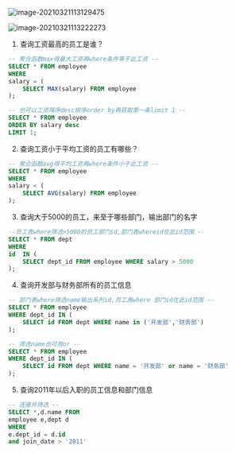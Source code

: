 ![image-20210321113129475](C:\Users\Administrator\AppData\Roaming\Typora\typora-user-images\image-20210321113129475.png)

![image-20210321113222273](C:\Users\Administrator\AppData\Roaming\Typora\typora-user-images\image-20210321113222273.png)

1) 查询工资最高的员工是谁？

```sql
-- 聚合函数max得最大工资再where条件等于此工资 --
SELECT * FROM employee 
WHERE 
salary = (
    SELECT MAX(salary) FROM employee
); 
```

```sql
-- 也可以工资降序desc排序order by再获取第一条limit 1 --
SELECT * FROM employee 
ORDER BY salary desc 
LIMIT 1;
```

2) 查询工资小于平均工资的员工有哪些？

```sql
-- 聚合函数avg得平均工资再where条件小于此工资 --
SELECT * FROM employee 
WHERE 
salary < (
    SELECT AVG(salary) FROM employee
);
```

3) 查询大于5000的员工，来至于哪些部门，输出部门的名字

```sql
--员工表where筛选>5000的员工部门id,部门表whereid在此id范围 --
SELECT * FROM dept 
WHERE 
id  IN (
    SELECT dept_id FROM employee WHERE salary > 5000
);
```

4) 查询开发部与财务部所有的员工信息

```sql
-- 部门表where筛选name输出系列id,员工表where 部门id在此id范围 --
SELECT * FROM employee 
WHERE dept_id IN (
    SELECT id FROM dept WHERE name in ('开发部','财务部')
);
```

```sql
-- 筛选name也可用or --
SELECT * FROM employee 
WHERE dept_id IN (
    SELECT id FROM dept WHERE name = '开发部' or name = '财务部'
);
```

5) 查询2011年以后入职的员工信息和部门信息

```sql
-- 连接并筛选 --
SELECT *,d.name FROM 
employee e,dept d 
WHERE 
e.dept_id = d.id 
and join_date > '2011'
```

